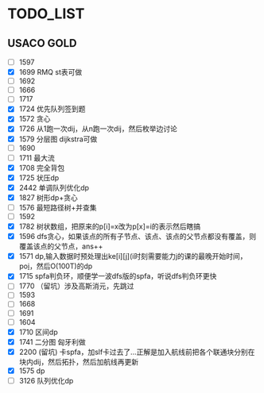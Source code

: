 # TODO_LIST

## USACO GOLD

- [ ] 1597
- [x] 1699 RMQ st表可做
- [ ] 1692
- [ ] 1666
- [ ] 1717
- [x] 1724 优先队列签到题
- [x] 1572 贪心
- [x] 1726 从1跑一次dij，从n跑一次dij，然后枚举边讨论
- [x] 1579 分层图 dijkstra可做
- [ ] 1690
- [ ] 1711 最大流
- [x] 1708 完全背包
- [x] 1725 状压dp
- [x] 2442 单调队列优化dp
- [x] 1827 树形dp+贪心
- [ ] 1576 最短路径树+并查集
- [ ] 1592
- [x] 1782 树状数组，把原来的p[i]=x改为p[x]=i的表示然后瞎搞
- [x] 1596 dfs贪心，如果该点的所有子节点、该点、该点的父节点都没有覆盖，则覆盖该点的父节点，ans++
- [x] 1571 dp,输入数据时预处理出ke[i][j](i时刻需要能力j的课的最晚开始时间，po[i](能力为i的最短时间滑雪的坡)，然后O(100T)的dp
- [x] 1715 spfa判负环，顺便学一波dfs版的spfa，听说dfs判负环更快
- [ ] 1770 （留坑）涉及高斯消元，先跳过
- [ ] 1593
- [ ] 1668
- [ ] 1691
- [ ] 1604
- [x] 1710 区间dp
- [x] 1741 二分图 匈牙利做
- [x] 2200 (留坑) 卡spfa，加slf卡过去了...正解是加入航线前把各个联通块分别在块内dij，然后拓扑，然后加航线再更新
- [x] 1575 dp
- [ ] 3126 队列优化dp
